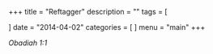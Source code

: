 +++
title = "Reftagger"
description = ""
tags = [

]
date = "2014-04-02"
categories = [
]
menu = "main"
+++

<cite class="ezraLinkifier" title="Obadiah 1:1">Obadiah 1:1</cite>


<script src="https://cdn.jsdelivr.net/gh/KenHung/Ezra@3.1/dist/ezra.js" 
        integrity="sha384-0xgxMmzqzeFi+ezndJO8A4swzAbIgorAS8z4Fd3sSDLbDfERlDo5+QJgwaJdmfNP" 
        crossorigin="anonymous"></script>
<link href="https://cdn.jsdelivr.net/gh/KenHung/Ezra@3.1/dist/ezra-style.css" rel="stylesheet" type="text/css" />
<script>
  ezraLinkifier.setLang('zh-Hans');
  ezraLinkifier.linkify(document.body);
</script>